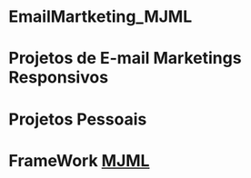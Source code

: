 # EmailMartketing_MJML
# Projetos de E-mail Marketings Responsivos
# Projetos Pessoais
# FrameWork <a href="https://mjml.io/"> MJML</a>
